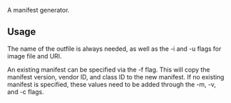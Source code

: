 A manifest generator.

## Usage

The name of the outfile is always needed, as well as the -i and -u flags for image file
and URI. 

An existing manifest can be specified via the -f flag. This will copy the manifest
version, vendor ID, and class ID to the new manifest. If no existing manifest is
specified, these values need to be added through the -m, -v, and -c flags.